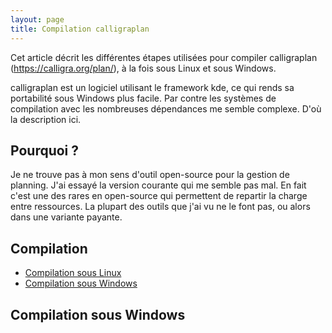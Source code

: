 ```yaml
---
layout: page
title: Compilation calligraplan
---
```



Cet article décrit les différentes étapes utilisées pour compiler calligraplan  (https://calligra.org/plan/), à la fois sous Linux et sous Windows.

calligraplan est un logiciel utilisant le framework kde, ce qui rends sa portabilité sous Windows plus facile. Par contre les systèmes de compilation avec les nombreuses dépendances me semble complexe. D'où la description ici.

## Pourquoi ?

Je ne trouve pas à mon sens d'outil open-source pour la gestion de planning. J'ai essayé la version courante qui me semble pas mal. En fait c'est une des rares en open-source qui permettent de repartir la charge entre ressources. La plupart des outils que j'ai vu ne le font pas, ou alors dans une variante payante.

## Compilation

 - [Compilation sous Linux](linux.md)
 - [Compilation sous Windows](windows.md)



## Compilation sous Windows

